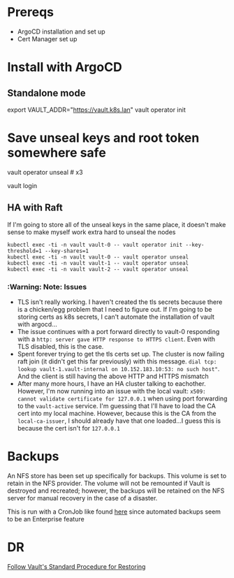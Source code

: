 # Prereqs

- ArgoCD installation and set up
- Cert Manager set up


# Install with ArgoCD

## Standalone mode
export VAULT_ADDR="https://vault.k8s.lan"
vault operator init

# Save unseal keys and root token somewhere safe

vault operator unseal  # x3

vault login


## HA with Raft

If I'm going to store all of the unseal keys in the same place, it doesn't make sense to make myself work extra hard to
unseal the nodes

```
kubectl exec -ti -n vault vault-0 -- vault operator init --key-threshold=1 --key-shares=1
kubectl exec -ti -n vault vault-0 -- vault operator unseal
kubectl exec -ti -n vault vault-1 -- vault operator unseal
kubectl exec -ti -n vault vault-2 -- vault operator unseal
```

### :Warning: Note: Issues 

- TLS isn't really working. I haven't created the tls secrets because there is a chicken/egg problem that I
need to figure out. If I'm going to be storing certs as k8s secrets, I can't automate the installation of vault with
argocd...
- The issue continues with a port forward directly to vault-0 responding with a `http: server gave HTTP response to HTTPS
client`. Even with TLS disabled, this is the case.
- Spent forever trying to get the tls certs set up. The cluster is now failing raft join (it didn't get this far
  previously) with this message. `dial tcp: lookup vault-1.vault-internal on 10.152.183.10:53: no such host"`. And the
  client is still having the above HTTP and HTTPS mismatch
- After many more hours, I have an HA cluster talking to eachother. However, I'm now running into an issue with the
  local vault: `x509: cannot validate certificate for 127.0.0.1` when using port forwarding to the `vault-active`
  service. I'm guessing that I'll have to load the CA cert into my local machine. However, because this is the CA from
  the `local-ca-issuer`, I should already have that one loaded...I guess this is because the cert isn't for `127.0.0.1`

# Backups
An NFS store has been set up specifically for backups. This volume is set to retain in the NFS provider. The volume will
not be remounted if Vault is destroyed and recreated; however, the backups will be retained on the NFS server for manual
recovery in the case of a disaster.

This is run with a CronJob like found [here](https://michaellin.me/backup-vault-with-raft-storage-on-kubernetes/) since
automated backups seem to be an Enterprise feature

# DR
[Follow Vault's Standard Procedure for
Restoring](https://learn.hashicorp.com/tutorials/vault/sop-restore?in=vault/standard-procedures)

